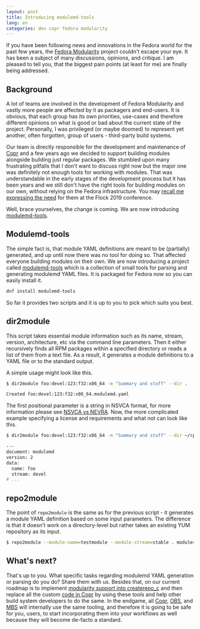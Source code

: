 ```yaml
---
layout: post
title: Introducing modulemd-tools
lang: en
categories: dev copr fedora modularity
---
```


If you have been following news and innovations in the Fedora world for the past few years, the [Fedora Modularity][fedora-modularity] project couldn't escape your eye. It has been a subject of many discussions, opinions, and critique. I am pleased to tell you, that the biggest pain points (at least for me) are finally being addressed.


## Background

A lot of teams are involved in the development of Fedora Modularity and vastly more people are affected by it as packagers and end-users. It is obvious, that each group has its own priorities, use-cases and therefore different opinions on what is good or bad about the current state of the project. Personally, I was privileged (or maybe doomed) to represent yet another, often forgotten, group of users - third-party build systems.

Our team is directly responsible for the development and maintenance of [Copr][copr] and a few years ago we decided to support building modules alongside building just regular packages. We stumbled upon many frustrating pitfalls that I don't want to discuss right now but the major one was definitely not enough tools for working with modules. That was understandable in the early stages of the development process but it has been years and we still don't have the right tools for building modules on our own, without relying on the Fedora infrastructure. You may [recall me expressing the need][frostyx-flock-2019] for them at the Flock 2019 conference.

Well, brace yourselves, the change is coming. We are now introducing [modulemd-tools][modulemd-tools].


## Modulemd-tools

The simple fact is, that module YAML definitions are meant to be (partially) generated, and up until now there was no tool for doing so. That affected everyone building modules on their own. We are now introducing a project called [modulemd-tools][modulemd-tools] which is a collection of small tools for parsing and generating modulemd YAML files. It is packaged for Fedora now so you can easily install it.

```bash
dnf install modulemd-tools
```

So far it provides two scripts and it is up to you to pick which suits you best.


## dir2module

This script takes essential module information such as its name, stream, version, architecture, etc via the command line parameters. Then it either recursively finds all RPM packages within a specified directory or reads a list of them from a text file. As a result, it generates a module definitions to a YAML file or to the standard output.

A simple usage might look like this.

```bash
$ dir2module foo:devel:123:f32:x86_64 -m "Summary and stuff" --dir .

Created foo:devel:123:f32:x86_64.modulemd.yaml
```

The first positional parameter is a string in NSVCA format, for more information please see [NSVCA vs NEVRA][NSVCA-vs-NEVRA]. Now, the more complicated example specifying a license and requirements and what not can look like this.

```bash
$ dir2module foo:devel:123:f32:x86_64 -m "Summary and stuff" --dir ~/rpmbuild/RPMS/ -l GPLv2 -r mod1:stream1 -r mod2:stream2 --force --stdout

---
document: modulemd
version: 2
data:
  name: foo
  stream: devel
# ...
```


## repo2module

The point of `repo2module` is the same as for the previous script - it generates a module YAML definition based on some input parameters. The difference is that it doesn't work on a directory-level but rather takes an existing YUM repository as its input.

```bash
$ repo2module --module-name=testmodule --module-stream=stable . modules.yaml
```


## What's next?

That's up to you. What specific tasks regarding modulemd YAML generation or parsing do you do? Share them with us. Besides that, on our current roadmap is to implement [modularity support into createrepo_c][RHBZ-1795936] and then replace all the custom [code in Copr][copr-pagure] by using these tools and help other build system developers to do the same. In the endgame, all [Copr][copr], [OBS][obs], and [MBS][mbs] will internally use the same tooling, and therefore it is going to be safe for you, users, to start incorporating them into your workflows as well because they will become de-facto a standard.



[fedora-modularity]: https://docs.fedoraproject.org/en-US/modularity/
[frostyx-flock-2019]: http://frostyx.cz/posts/flock-report-2019#modularity
[modulemd-tools]: https://github.com/rpm-software-management/modulemd-tools
[NSVCA-vs-NEVRA]: https://docs.fedoraproject.org/en-US/modularity/architecture/nsvca/
[RHBZ-1795936]: https://bugzilla.redhat.com/show_bug.cgi?id=1795936
[copr-pagure]: https://pagure.io/copr/copr/
[obs]: https://openbuildservice.org/
[mbs]: https://pagure.io/fm-orchestrator
[copr]: https://copr.fedorainfracloud.org/
